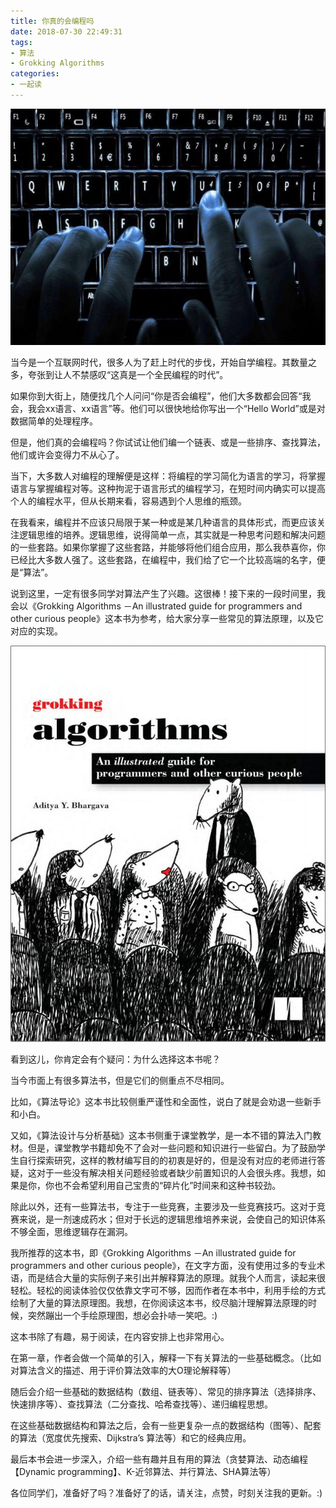```yaml
---
title: 你真的会编程吗
date: 2018-07-30 22:49:31
tags: 
- 算法
- Grokking Algorithms
categories: 
- 一起读
---
```


![cover](https://github.com/CosmosNing/CosmosNing.github.io/blob/master/2018/07/30/cover.jpg?raw=true)



当今是一个互联网时代，很多人为了赶上时代的步伐，开始自学编程。其数量之多，夸张到让人不禁感叹“这真是一个全民编程的时代”。



如果你到大街上，随便找几个人问问“你是否会编程”，他们大多数都会回答“我会，我会xx语言、xx语言”等。他们可以很快地给你写出一个“Hello World”或是对数据简单的处理程序。

但是，他们真的会编程吗？你试试让他们编一个链表、或是一些排序、查找算法，他们或许会变得力不从心了。



当下，大多数人对编程的理解便是这样：将编程的学习简化为语言的学习，将掌握语言与掌握编程对等。这种拘泥于语言形式的编程学习，在短时间内确实可以提高个人的编程水平，但从长期来看，容易遇到个人思维的瓶颈。



在我看来，编程并不应该只局限于某一种或是某几种语言的具体形式，而更应该关注逻辑思维的培养。逻辑思维，说得简单一点，其实就是一种思考问题和解决问题的一些套路。如果你掌握了这些套路，并能够将他们组合应用，那么我恭喜你，你已经比大多数人强了。这些套路，在编程中，我们给了它一个比较高端的名字，便是“算法”。



说到这里，一定有很多同学对算法产生了兴趣。这很棒！接下来的一段时间里，我会以《Grokking Algorithms －An illustrated guide for programmers and other curious people》这本书为参考，给大家分享一些常见的算法原理，以及它对应的实现。



![book](https://github.com/CosmosNing/CosmosNing.github.io/blob/master/2018/07/30/book.jpg?raw=true)

 

看到这儿，你肯定会有个疑问：为什么选择这本书呢？



当今市面上有很多算法书，但是它们的侧重点不尽相同。



比如，《算法导论》这本书比较侧重严谨性和全面性，说白了就是会劝退一些新手和小白。



又如，《算法设计与分析基础》这本书侧重于课堂教学，是一本不错的算法入门教材。但是，课堂教学书籍却免不了会对一些问题和知识进行一些留白。为了鼓励学生自行探索研究，这样的教材编写目的的初衷是好的，但是没有对应的老师进行答疑，这对于一些没有解决相关问题经验或者缺少前置知识的人会很头疼。我想，如果是你，你也不会希望利用自己宝贵的“碎片化”时间来和这种书较劲。



除此以外，还有一些算法书，专注于一些竞赛，主要涉及一些竞赛技巧。这对于竞赛来说，是一剂速成药水；但对于长远的逻辑思维培养来说，会使自己的知识体系不够全面，思维逻辑存在漏洞。

我所推荐的这本书，即《Grokking Algorithms －An illustrated guide for programmers and other curious people》，在文字方面，没有使用过多的专业术语，而是结合大量的实际例子来引出并解释算法的原理。就我个人而言，读起来很轻松。轻松的阅读体验仅仅依靠文字可不够，因而作者在本书中，利用手绘的方式绘制了大量的算法原理图。我想，在你阅读这本书，绞尽脑汁理解算法原理的时候，突然蹦出一个手绘原理图，想必会扑哧一笑吧。:)



这本书除了有趣，易于阅读，在内容安排上也非常用心。



在第一章，作者会做一个简单的引入，解释一下有关算法的一些基础概念。（比如对算法含义的描述、用于评价算法效率的大O理论解释等）



随后会介绍一些基础的数据结构（数组、链表等）、常见的排序算法（选择排序、快速排序等）、查找算法（二分查找、哈希查找等）、递归编程思想。



在这些基础数据结构和算法之后，会有一些更复杂一点的数据结构（图等）、配套的算法（宽度优先搜索、Dijkstra’s 算法等）和它的经典应用。



最后本书会进一步深入，介绍一些有趣并且有用的算法（贪婪算法、动态编程【Dynamic programming】、K-近邻算法、并行算法、SHA算法等）



各位同学们，准备好了吗？准备好了的话，请关注，点赞，时刻关注我的更新。:)